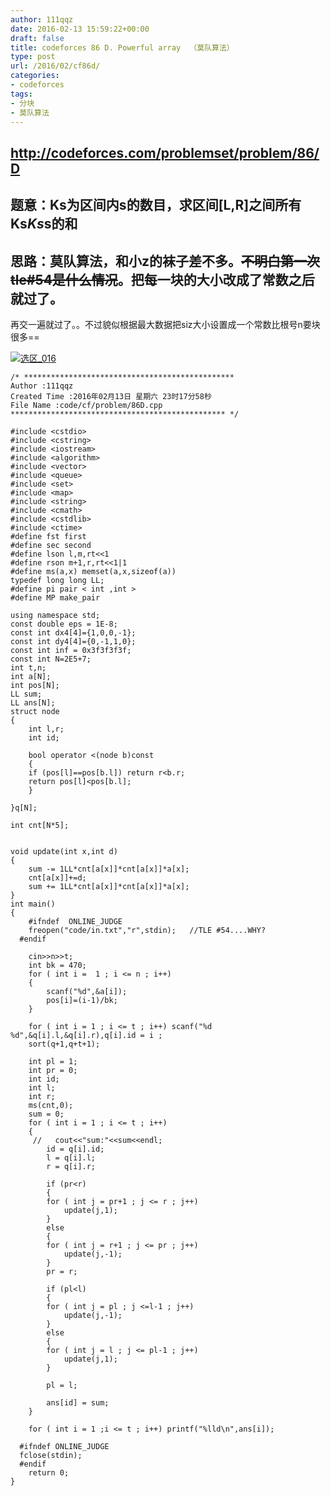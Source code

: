 ```yaml
---
author: 111qqz
date: 2016-02-13 15:59:22+00:00
draft: false
title: codeforces 86 D. Powerful array  （莫队算法）
type: post
url: /2016/02/cf86d/
categories:
- codeforces
tags:
- 分块
- 莫队算法
---
```


## http://codeforces.com/problemset/problem/86/D





## 题意：Ks为区间内s的数目，求区间[L,R]之间所有Ks*Ks*s的和





## **思路：莫队算法，和小z的袜子差不多。<del>不明白第一次tle#54是什么情况</del>。把每一块的大小改成了常数之后就过了。**



再交一遍就过了。。不过貌似根据最大数据把siz大小设置成一个常数比根号n要块很多==

[![选区_016](https://111qqz.com/wp-content/uploads/2016/02/选区_016-300x46.png)
](https://111qqz.com/wp-content/uploads/2016/02/选区_016.png)






    
    /* ***********************************************
    Author :111qqz
    Created Time :2016年02月13日 星期六 23时17分58秒
    File Name :code/cf/problem/86D.cpp
    ************************************************ */
    
    #include <cstdio>
    #include <cstring>
    #include <iostream>
    #include <algorithm>
    #include <vector>
    #include <queue>
    #include <set>
    #include <map>
    #include <string>
    #include <cmath>
    #include <cstdlib>
    #include <ctime>
    #define fst first
    #define sec second
    #define lson l,m,rt<<1
    #define rson m+1,r,rt<<1|1
    #define ms(a,x) memset(a,x,sizeof(a))
    typedef long long LL;
    #define pi pair < int ,int >
    #define MP make_pair
    
    using namespace std;
    const double eps = 1E-8;
    const int dx4[4]={1,0,0,-1};
    const int dy4[4]={0,-1,1,0};
    const int inf = 0x3f3f3f3f;
    const int N=2E5+7;
    int t,n;
    int a[N];
    int pos[N];
    LL sum;
    LL ans[N];
    struct node
    {
        int l,r;
        int id;
    
        bool operator <(node b)const
        {
        if (pos[l]==pos[b.l]) return r<b.r;
        return pos[l]<pos[b.l];
        }
        
    }q[N];
    
    int cnt[N*5];
    
    
    void update(int x,int d)
    {
        sum -= 1LL*cnt[a[x]]*cnt[a[x]]*a[x];
        cnt[a[x]]+=d;
        sum += 1LL*cnt[a[x]]*cnt[a[x]]*a[x];
    }
    int main()
    {
        #ifndef  ONLINE_JUDGE 
        freopen("code/in.txt","r",stdin);   //TLE #54....WHY?
      #endif
    
        cin>>n>>t;
        int bk = 470;
        for ( int i =  1 ; i <= n ; i++)
        {
            scanf("%d",&a[i]);
            pos[i]=(i-1)/bk;
        }
    
        for ( int i = 1 ; i <= t ; i++) scanf("%d %d",&q[i].l,&q[i].r),q[i].id = i ;
        sort(q+1,q+t+1);
    
        int pl = 1;
        int pr = 0;
        int id;
        int l;
        int r;
        ms(cnt,0);
        sum = 0;
        for ( int i = 1 ; i <= t ; i++)
        {
         //   cout<<"sum:"<<sum<<endl;
            id = q[i].id;
            l = q[i].l;
            r = q[i].r;
    
            if (pr<r)
            {
            for ( int j = pr+1 ; j <= r ; j++)
                update(j,1);
            }
            else
            {
            for ( int j = r+1 ; j <= pr ; j++)
                update(j,-1);
            }
            pr = r;
    
            if (pl<l)
            {
            for ( int j = pl ; j <=l-1 ; j++)
                update(j,-1);
            }
            else
            {
            for ( int j = l ; j <= pl-1 ; j++)
                update(j,1);
            }
    
            pl = l;
    
            ans[id] = sum;
        }
    
        for ( int i = 1 ;i <= t ; i++) printf("%lld\n",ans[i]);
    
      #ifndef ONLINE_JUDGE  
      fclose(stdin);
      #endif
        return 0;
    }
    
